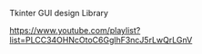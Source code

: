 Tkinter GUI design Library

https://www.youtube.com/playlist?list=PLCC34OHNcOtoC6GglhF3ncJ5rLwQrLGnV